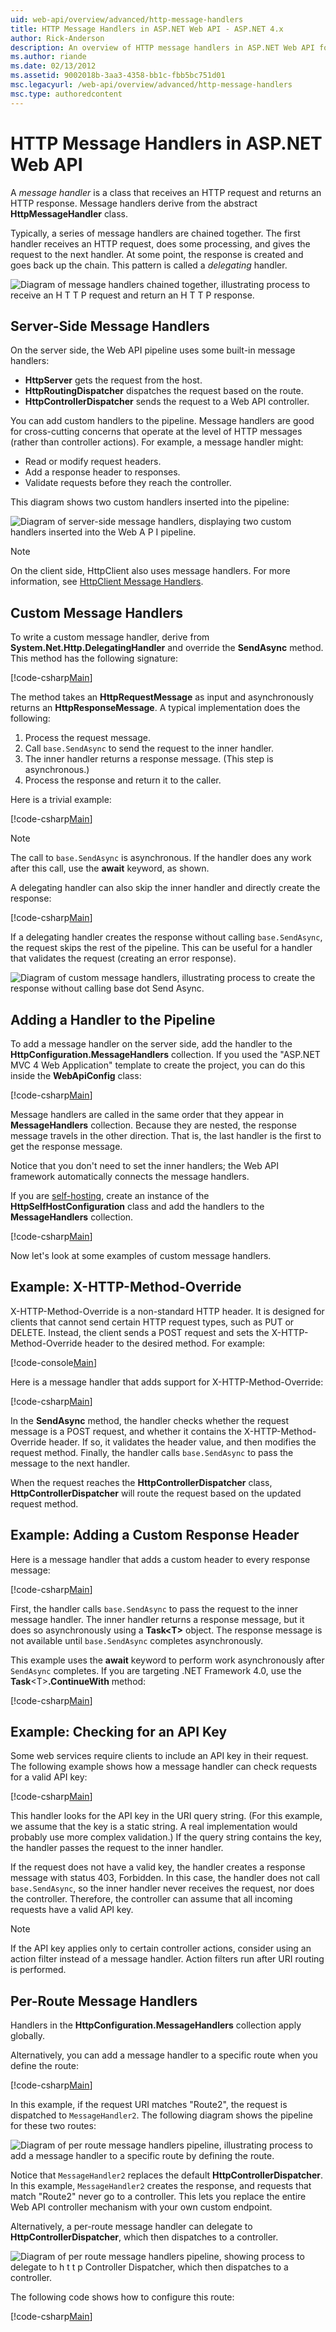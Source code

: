 ```yaml
---
uid: web-api/overview/advanced/http-message-handlers
title: HTTP Message Handlers in ASP.NET Web API - ASP.NET 4.x
author: Rick-Anderson
description: An overview of HTTP message handlers in ASP.NET Web API for ASP.NET 4.x
ms.author: riande
ms.date: 02/13/2012
ms.assetid: 9002018b-3aa3-4358-bb1c-fbb5bc751d01
msc.legacyurl: /web-api/overview/advanced/http-message-handlers
msc.type: authoredcontent
---
```

# HTTP Message Handlers in ASP.NET Web API

A *message handler* is a class that receives an HTTP request and returns an HTTP response. Message handlers derive from the abstract **HttpMessageHandler** class.

Typically, a series of message handlers are chained together. The first handler receives an HTTP request, does some processing, and gives the request to the next handler. At some point, the response is created and goes back up the chain. This pattern is called a *delegating* handler.

![Diagram of message handlers chained together, illustrating process to receive an H T T P request and return an H T T P response.](http-message-handlers/_static/image1.png)

## Server-Side Message Handlers

On the server side, the Web API pipeline uses some built-in message handlers:

- **HttpServer** gets the request from the host.
- **HttpRoutingDispatcher** dispatches the request based on the route.
- **HttpControllerDispatcher** sends the request to a Web API controller.

You can add custom handlers to the pipeline. Message handlers are good for cross-cutting concerns that operate at the level of HTTP messages (rather than controller actions). For example, a message handler might:

- Read or modify request headers.
- Add a response header to responses.
- Validate requests before they reach the controller.

This diagram shows two custom handlers inserted into the pipeline:

![Diagram of server-side message handlers, displaying two custom handlers inserted into the Web A P I pipeline.](http-message-handlers/_static/image2.png)

> [!NOTE]
> On the client side, HttpClient also uses message handlers. For more information, see [HttpClient Message Handlers](httpclient-message-handlers.md).

## Custom Message Handlers

To write a custom message handler, derive from **System.Net.Http.DelegatingHandler** and override the **SendAsync** method. This method has the following signature:

[!code-csharp[Main](http-message-handlers/samples/sample1.cs)]

The method takes an **HttpRequestMessage** as input and asynchronously returns an **HttpResponseMessage**. A typical implementation does the following:

1. Process the request message.
2. Call `base.SendAsync` to send the request to the inner handler.
3. The inner handler returns a response message. (This step is asynchronous.)
4. Process the response and return it to the caller.

Here is a trivial example:

[!code-csharp[Main](http-message-handlers/samples/sample2.cs)]

> [!NOTE]
> The call to `base.SendAsync` is asynchronous. If the handler does any work after this call, use the **await** keyword, as shown.

A delegating handler can also skip the inner handler and directly create the response:

[!code-csharp[Main](http-message-handlers/samples/sample3.cs)]

If a delegating handler creates the response without calling `base.SendAsync`, the request skips the rest of the pipeline. This can be useful for a handler that validates the request (creating an error response).

![Diagram of custom message handlers, illustrating process to create the response without calling base dot Send Async.](http-message-handlers/_static/image3.png)

## Adding a Handler to the Pipeline

To add a message handler on the server side, add the handler to the **HttpConfiguration.MessageHandlers** collection. If you used the "ASP.NET MVC 4 Web Application" template to create the project, you can do this inside the **WebApiConfig** class:

[!code-csharp[Main](http-message-handlers/samples/sample4.cs)]

Message handlers are called in the same order that they appear in **MessageHandlers** collection. Because they are nested, the response message travels in the other direction. That is, the last handler is the first to get the response message.

Notice that you don't need to set the inner handlers; the Web API framework automatically connects the message handlers.

If you are [self-hosting](../older-versions/self-host-a-web-api.md), create an instance of the **HttpSelfHostConfiguration** class and add the handlers to the **MessageHandlers** collection.

[!code-csharp[Main](http-message-handlers/samples/sample5.cs)]

Now let's look at some examples of custom message handlers.

## Example: X-HTTP-Method-Override

X-HTTP-Method-Override is a non-standard HTTP header. It is designed for clients that cannot send certain HTTP request types, such as PUT or DELETE. Instead, the client sends a POST request and sets the X-HTTP-Method-Override header to the desired method. For example:

[!code-console[Main](http-message-handlers/samples/sample6.cmd)]

Here is a message handler that adds support for X-HTTP-Method-Override:

[!code-csharp[Main](http-message-handlers/samples/sample7.cs)]

In the **SendAsync** method, the handler checks whether the request message is a POST request, and whether it contains the X-HTTP-Method-Override header. If so, it validates the header value, and then modifies the request method. Finally, the handler calls `base.SendAsync` to pass the message to the next handler.

When the request reaches the **HttpControllerDispatcher** class, **HttpControllerDispatcher** will route the request based on the updated request method.

## Example: Adding a Custom Response Header

Here is a message handler that adds a custom header to every response message:

[!code-csharp[Main](http-message-handlers/samples/sample8.cs)]

First, the handler calls `base.SendAsync` to pass the request to the inner message handler. The inner handler returns a response message, but it does so asynchronously using a **Task&lt;T&gt;** object. The response message is not available until `base.SendAsync` completes asynchronously.

This example uses the **await** keyword to perform work asynchronously after `SendAsync` completes. If you are targeting .NET Framework 4.0, use the **Task**&lt;T&gt;**.ContinueWith** method:

[!code-csharp[Main](http-message-handlers/samples/sample9.cs)]

## Example: Checking for an API Key

Some web services require clients to include an API key in their request. The following example shows how a message handler can check requests for a valid API key:

[!code-csharp[Main](http-message-handlers/samples/sample10.cs)]

This handler looks for the API key in the URI query string. (For this example, we assume that the key is a static string. A real implementation would probably use more complex validation.) If the query string contains the key, the handler passes the request to the inner handler.

If the request does not have a valid key, the handler creates a response message with status 403, Forbidden. In this case, the handler does not call `base.SendAsync`, so the inner handler never receives the request, nor does the controller. Therefore, the controller can assume that all incoming requests have a valid API key.

> [!NOTE]
> If the API key applies only to certain controller actions, consider using an action filter instead of a message handler. Action filters run after URI routing is performed.

## Per-Route Message Handlers

Handlers in the **HttpConfiguration.MessageHandlers** collection apply globally.

Alternatively, you can add a message handler to a specific route when you define the route:

[!code-csharp[Main](http-message-handlers/samples/sample11.cs?highlight=16)]

In this example, if the request URI matches "Route2", the request is dispatched to `MessageHandler2`. The following diagram shows the pipeline for these two routes:

![Diagram of per route message handlers pipeline, illustrating process to add a message handler to a specific route by defining the route.](http-message-handlers/_static/image4.png)

Notice that `MessageHandler2` replaces the default **HttpControllerDispatcher**. In this example, `MessageHandler2` creates the response, and requests that match "Route2" never go to a controller. This lets you replace the entire Web API controller mechanism with your own custom endpoint.

Alternatively, a per-route message handler can delegate to **HttpControllerDispatcher**, which then dispatches to a controller.

![Diagram of per route message handlers pipeline, showing process to delegate to h t t p Controller Dispatcher, which then dispatches to a controller.](http-message-handlers/_static/image5.png)

The following code shows how to configure this route:

[!code-csharp[Main](http-message-handlers/samples/sample12.cs)]
